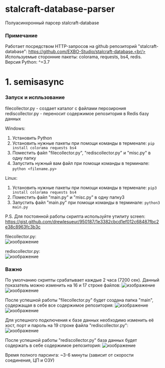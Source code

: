 # stalcraft-database-parser
Полуасинхронный парсер stalcraft-database

### Примечание
Работает посредством HTTP-запросов на github репозиторий "stalcraft-database":  https://github.com/EXBO-Studio/stalcraft-database.<br/>
Используемые сторонние пакеты: colorama, requests, bs4, redis. </br>
Версия Python: ^=3.7<br/>

# 1. semisasync

### Запуск и испльзование

filecollector.py - создает каталог с файлами перозирония </br>
rediscollector.py - переносит содержимое репозитория в Redis базу данных </br>

Windows:
1. Установить Python
2. Установить нужные пакеты при помощи команды в терменале: ```pip install colorama requests bs4```
3. Поместить файл "filecollector.py", "rediscollector.py" и "misc.py" в одну папку
4. Запустить нужный вам файл при помощи команды в терминале: ```python <filename.py>```

Linux:
1. Установить нужные пакеты при помощи команды в терменале: ```pip3 install colorama requests bs4```
2. Поместить файл "main.py" и "misc.py" в одну папку3
3. Запустить файл "main.py" при помощи команды в терминале: ```python3 main.py```

P.S. Для постоянной работы скрипта используйте утилиту screen:</br>
https://gist.github.com/drewlesueur/950187/1e3382cbcd1ef012c68487fbc2e38c8963fc3b3c

filecollector.py: </br>
![изображение](https://user-images.githubusercontent.com/83385888/213999777-632a20da-b408-4708-b097-1b535a8b02b1.png)

rediscollector.py: </br>
![изображение](https://user-images.githubusercontent.com/83385888/214212210-62fa88f5-0fe1-46cd-9859-889d2c87555b.png)

### Важно
По умолчанию скрипты срабатывает каждые 2 часа (7200 сек). Данный показатель можно изменить на 16 и 17 строке файлов:
![изображение](https://user-images.githubusercontent.com/83385888/214000182-3164521f-abf2-408e-8a45-7d8d59af806f.png)
![изображение](https://user-images.githubusercontent.com/83385888/214210598-f6d868c5-1c80-4f07-848d-1fb0d93fb121.png)


После успешной работы "filecollector.py" будет создана папка "main", содержащая в себе все содержимое репозитория:
![изображение](https://user-images.githubusercontent.com/83385888/214000546-3c68f1e1-4845-4180-9e9e-943cd2438eb0.png)
![изображение](https://user-images.githubusercontent.com/83385888/214000589-3e6e5b3a-50ad-4283-969f-7464ee64fae1.png)

Для успешного подключения к базе данных необходимо изменить её хост, порт и пароль на 19 строке файла "rediscollector.py":
![изображение](https://user-images.githubusercontent.com/83385888/214211576-ca1b118d-47d5-4b4e-957e-1d7cb5ac1d96.png)

После успешной работы "rediscollector.py" база данных будет содержать в себе содержимое репозитория: 
![изображение](https://user-images.githubusercontent.com/83385888/214212393-ce593510-dcc3-47fa-9f75-8aa06b7b6f14.png)

Время полного парсинга: ~3-6 минуты (зависит от скорости соединения, ЦП и ОЗУ)

